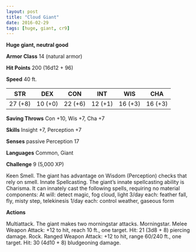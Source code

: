 ```yaml
---
layout: post
title: "Cloud Giant"
date: 2016-02-29
tags: [huge, giant, cr9]
---
```


**Huge giant, neutral good**

**Armor Class** 14 (natural armor)

**Hit Points** 200 (16d12 + 96)

**Speed** 40 ft.

|   STR   |   DEX   |   CON   |   INT   |   WIS   |   CHA   |
|:-----:|:-----:|:-----:|:-----:|:-----:|:-----:|
| 27 (+8) | 10 (+0) | 22 (+6) | 12 (+1) | 16 (+3) | 16 (+3) |

**Saving Throws** Con +10, Wis +7, Cha +7 

**Skills** Insight +7, Perception +7 

**Senses** passive Perception 17 

**Languages** Common, Giant 

**Challenge** 9 (5,000 XP)

 Keen Smell. The giant has advantage on Wisdom (Perception) checks that rely on smell. Innate Spellcasting. The giant’s innate spellcasting ability is Charisma. It can innately cast the following spells, requiring no material components: At will: detect magic, fog cloud, light 3/day each: feather fall, fly, misty step, telekinesis 1/day each: control weather, gaseous form 

**Actions** 

Multiattack. The giant makes two morningstar attacks. Morningstar. Melee Weapon Attack: +12 to hit, reach 10 ft., one target. Hit: 21 (3d8 + 8) piercing damage. Rock. Ranged Weapon Attack: +12 to hit, range 60/240 ft., one target. Hit: 30 (4d10 + 8) bludgeoning damage.